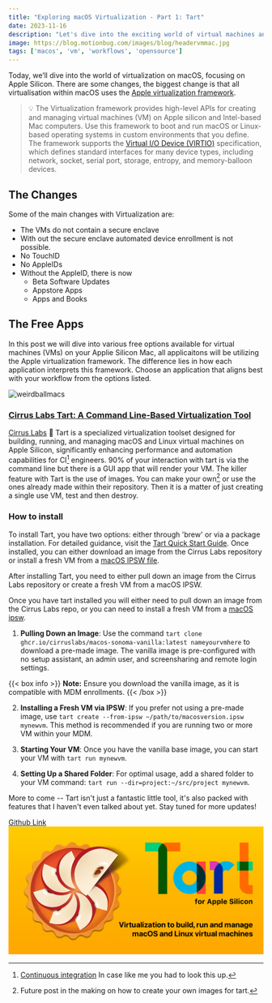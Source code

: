 ```yaml
---
title: "Exploring macOS Virtualization - Part 1: Tart"
date: 2023-11-16
description: "Let's dive into the exciting world of virtual machines and discover some awesome ways to test our workflows. Things may have changed a bit, but that's just more reason for us to team up and uncover the best strategies together."
image: https://blog.motionbug.com/images/blog/headervmmac.jpg
tags: ['macos', 'vm', 'workflows', 'opensource']
---
```


Today, we’ll dive into the world of virtualization on macOS, focusing on Apple Silicon. There are some changes, the biggest change is that all virtualisation within macOS uses the [Apple virtualization framework](https://developer.apple.com/documentation/virtualization).

> 💡 The Virtualization framework provides high-level APIs for creating
> and managing virtual machines (VM) on Apple silicon and Intel-based
> Mac computers. Use this framework to boot and run macOS or Linux-based
> operating systems in custom environments that you define. The
> framework supports the [Virtual I/O Device
> (VIRTIO)](https://docs.oasis-open.org/virtio/virtio/v1.1/csprd01/virtio-v1.1-csprd01.html)
> specification, which defines standard interfaces for many device
> types, including network, socket, serial port, storage, entropy, and
> memory-balloon devices.

## The Changes

Some of the main changes with Virtualization are:

- The VMs do not contain a secure enclave
- With out the secure enclave automated device enrollment is not possible.
- No TouchID
- No AppleIDs
- Without the AppleID, there is now
  - Beta Software Updates
  - Appstore Apps
  - Apps and Books

## The Free Apps

In this post we will dive into various free options available for virtual machines (VMs) on your Applie Silicon Mac, all applicaitons will be utilizing the Apple virtualization framework. The difference lies in how each application interprets this framework. Choose an application that aligns best with your workflow from the options listed.

![weirdballmacs](https://blog.motionbug.com/images/blog/weirdballmacs.jpg)

### [Cirrus Labs Tart: A Command Line-Based Virtualization Tool](https://tart.run/)

[Cirrus Labs](https://tart.run/) 🥧 Tart is a specialized virtualization toolset designed for building, running, and managing macOS and Linux virtual machines on Apple Silicon, significantly enhancing performance and automation capabilities for CI[^1] engineers. 90% of your interaction with tart is via the command line but there is a GUI app that will render your VM. The killer feature with Tart is the use of images. You can make your own[^2] or use the ones already made within their repository. Then it is a matter of just creating a single use VM, test and then destroy.

### How to install

To install Tart, you have two options: either through 'brew' or via a package installation. For detailed guidance, visit the [Tart Quick Start Guide](https://tart.run/quick-start/). Once installed, you can either download an image from the Cirrus Labs repository or install a fresh VM from a [macOS IPSW file](https://mrmacintosh.com/apple-silicon-m1-full-macos-restore-ipsw-firmware-files-database/).

After installing Tart, you need to either pull down an image from the Cirrus Labs repository or create a fresh VM from a macOS IPSW.

Once you have tart installed you will either need to pull down an image from the Cirrus Labs repo, or you can need to install a fresh VM from a [macOS ipsw](https://mrmacintosh.com/apple-silicon-m1-full-macos-restore-ipsw-firmware-files-database/).

1. **Pulling Down an Image**: Use the command `tart clone ghcr.io/cirruslabs/macos-sonoma-vanilla:latest nameyourvmhere` to download a pre-made image. The vanilla image is pre-configured with no setup assistant, an admin user, and screensharing and remote login settings.

{{< box info >}}
**Note:** Ensure you download the vanilla image, as it is compatible with MDM enrollments.
{{< /box >}}

2. **Installing a Fresh VM via IPSW**: If you prefer not using a pre-made image, use `tart create --from-ipsw ~/path/to/macosversion.ipsw mynewvm`. This method is recommended if you are running two or more VM within your MDM.

3. **Starting Your VM**: Once you have the vanilla base image, you can start your VM with `tart run mynewvm`.

4. **Setting Up a Shared Folder**: For optimal usage, add a shared folder to your VM command: `tart run --dir=project:~/src/project mynewvm`.

More to come -- Tart isn't just a fantastic little tool, it's also packed with features that I haven't even talked about yet. Stay tuned for more updates! 

[Github Link](https://github.com/cirruslabs/tart/)
![tartgithub](https://github.com/cirruslabs/tart/raw/main/Resources/TartSocial.png "{width='350'}")

[^1]: [Continuous integration](https://en.wikipedia.org/wiki/Continuous_integration) In case like me you had to look this up.

[^2]: Future post in the making on how to create your own images for tart.
